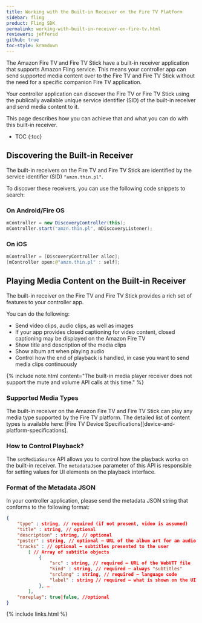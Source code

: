 ```yaml
---
title: Working with the Built-in Receiver on the Fire TV Platform
sidebar: fling
product: Fling SDK
permalink: working-with-built-in-receiver-on-fire-tv.html
reviewers: jeffersd
github: true
toc-style: kramdown
---
```


The Amazon Fire TV and Fire TV Stick have a built-in receiver application that supports Amazon Fling service. This means your controller app can send supported media content over to the Fire TV and Fire TV Stick without the need for a specific companion Fire TV application.

Your controller application can discover the Fire TV or Fire TV Stick using the publically available unique service identifier (SID) of the built-in receiver and send media content to it.

This page describes how you can achieve that and what you can do with this built-in receiver.  

* TOC
{:toc}

## Discovering the Built-in Receiver

The built-in receivers on the Fire TV and Fire TV Stick are identified by the service identifier (SID) `"amzn.thin.pl"`.

To discover these receivers, you can use the following code snippets to search:

### On Android/Fire OS

```java
mController = new DiscoveryController(this);
mController.start("amzn.thin.pl", mDiscoveryListener);
```

### On iOS

```java
mController = [DiscoveryController alloc];
[mController open:@"amzn.thin.pl" : self];
```

## Playing Media Content on the Built-in Receiver

The built-in receiver on the Fire TV and Fire TV Stick provides a rich set of features to your controller app. 

You can do the following:

*  Send video clips, audio clips, as well as images
*  If your app provides closed captioning for video content, closed captioning may be displayed on the Amazon Fire TV  
*  Show title and description of the media clips  
*  Show album art when playing audio
*  Control how the end of playback is handled, in case you want to send media clips continuously

{% include note.html content="The built-in media player receiver does not support the mute and volume API calls at this time." %}

### Supported Media Types  

The built-in receiver on the Amazon Fire TV and Fire TV Stick can play any media type supported by the Fire TV platform. The detailed list of content types is available here: [Fire TV Device Specifications][device-and-platform-specifications].  

### How to Control Playback?

The `setMediaSource` API allows you to control how the playback works on the built-in receiver. The `metadataJson` parameter of this API is responsible for setting values for UI elements on the playback interface.

### Format of the Metadata JSON

In your controller application, please send the metadata JSON string that conforms to the following format:  

```json
{
    "type" : string, // required (if not present, video is assumed)
    "title" : string, // optional
    "description" : string, // optional
    "poster" : string, // optional – URL of the album art for an audio media source
    "tracks" : // optional – subtitles presented to the user
        [ // Array of subtitle objects
            {
                "src" : string, // required – URL of the WebVTT file
                "kind" : string, // required – always "subtitles"
                "srclang" : string, // required – language code
                "label" : string // required – what is shown on the UI
            }, …
        ],
    "noreplay": true|false, //optional
}
```

{% include links.html %}
